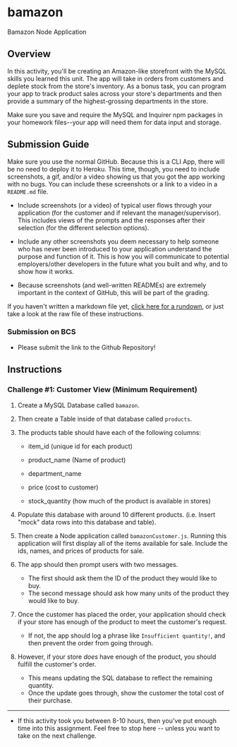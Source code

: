 # bamazon

Bamazon Node Application

## Overview

In this activity, you'll be creating an Amazon-like storefront with the MySQL skills you learned this unit. The app will take in orders from customers and deplete stock from the store's inventory. As a bonus task, you can program your app to track product sales across your store's departments and then provide a summary of the highest-grossing departments in the store.

Make sure you save and require the MySQL and Inquirer npm packages in your homework files--your app will need them for data input and storage.

## Submission Guide

Make sure you use the normal GitHub. Because this is a CLI App, there will be no need to deploy it to Heroku. This time, though, you need to include screenshots, a gif, and/or a video showing us that you got the app working with no bugs. You can include these screenshots or a link to a video in a `README.md` file.

- Include screenshots (or a video) of typical user flows through your application (for the customer and if relevant the manager/supervisor). This includes views of the prompts and the responses after their selection (for the different selection options).

- Include any other screenshots you deem necessary to help someone who has never been introduced to your application understand the purpose and function of it. This is how you will communicate to potential employers/other developers in the future what you built and why, and to show how it works.

- Because screenshots (and well-written READMEs) are extremely important in the context of GitHub, this will be part of the grading.

If you haven't written a markdown file yet, [click here for a rundown](https://guides.github.com/features/mastering-markdown/), or just take a look at the raw file of these instructions.

### Submission on BCS

- Please submit the link to the Github Repository!

## Instructions

### Challenge #1: Customer View (Minimum Requirement)

1. Create a MySQL Database called `bamazon`.

2. Then create a Table inside of that database called `products`.

3. The products table should have each of the following columns:

   - item_id (unique id for each product)

   - product_name (Name of product)

   - department_name

   - price (cost to customer)

   - stock_quantity (how much of the product is available in stores)

4. Populate this database with around 10 different products. (i.e. Insert "mock" data rows into this database and table).

5. Then create a Node application called `bamazonCustomer.js`. Running this application will first display all of the items available for sale. Include the ids, names, and prices of products for sale.

6. The app should then prompt users with two messages.

   - The first should ask them the ID of the product they would like to buy.
   - The second message should ask how many units of the product they would like to buy.

7. Once the customer has placed the order, your application should check if your store has enough of the product to meet the customer's request.

   - If not, the app should log a phrase like `Insufficient quantity!`, and then prevent the order from going through.

8. However, if your store _does_ have enough of the product, you should fulfill the customer's order.
   - This means updating the SQL database to reflect the remaining quantity.
   - Once the update goes through, show the customer the total cost of their purchase.

---

- If this activity took you between 8-10 hours, then you've put enough time into this assignment. Feel free to stop here -- unless you want to take on the next challenge.
